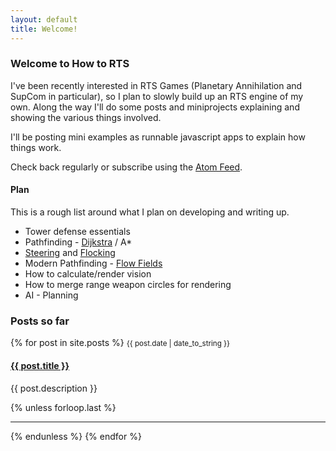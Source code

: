 ```yaml
---
layout: default
title: Welcome!
---
```

### Welcome to How to RTS

I've been recently interested in RTS Games (Planetary Annihilation and SupCom in particular), so I plan to slowly build up an RTS engine of my own. Along the way I'll do some posts and miniprojects explaining and showing the various things involved.

I'll be posting mini examples as runnable javascript apps to explain how things work.

Check back regularly or subscribe using the [Atom Feed].

[Atom Feed]: /atom.xml

#### Plan

This is a rough list around what I plan on developing and writing up.

- Tower defense essentials
- Pathfinding - [Dijkstra] / A*
- [Steering] and [Flocking]
- Modern Pathfinding - [Flow Fields]
- How to calculate/render vision
- How to merge range weapon circles for rendering
- AI - Planning

[Dijkstra]: /2013/12/31/generating-a-path-dijkstra.html
[Steering]: /2014/01/02/steering-introduction.html
[Flocking]: /2014/01/03/steering-flocking.html
[Flow Fields]: /2014/01/04/basic-flow-fields.html

### Posts so far

<div class="bloglist">
{% for post in site.posts %}
	<small>{{ post.date | date_to_string }}</small>
	<h4 class="post-title"><a href="{{ post.url | replace_first: '/', '' }}">{{ post.title }}</a></h4>
	<p>{{ post.description }}</p>
{% unless forloop.last %}<hr />{% endunless %}
{% endfor %}
</div>

